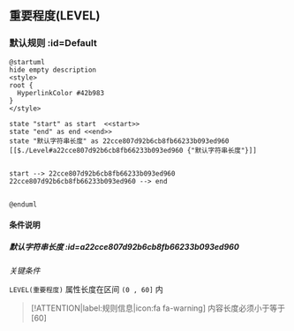 ## 重要程度(LEVEL) <!-- {docsify-ignore-all} -->

   

### 默认规则 :id=Default

```plantuml
@startuml
hide empty description
<style>
root {
  HyperlinkColor #42b983
}
</style>

state "start" as start  <<start>>
state "end" as end <<end>>
state "默认字符串长度" as 22cce807d92b6cb8fb66233b093ed960 [[$./Level#a22cce807d92b6cb8fb66233b093ed960 {"默认字符串长度"}]]


start --> 22cce807d92b6cb8fb66233b093ed960 
22cce807d92b6cb8fb66233b093ed960 --> end 


@enduml
```

#### 条件说明

##### 默认字符串长度 :id=a22cce807d92b6cb8fb66233b093ed960


*关键条件*


`LEVEL(重要程度)` 属性长度在区间 `(0 , 60]` 内

> [!ATTENTION|label:规则信息|icon:fa fa-warning]
> 内容长度必须小于等于[60]







